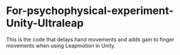 # For-psychophysical-experiment-Unity-Ultraleap

This is the code that delays hand movements and adds gain to finger movements when using Leapmotion in Unity.
